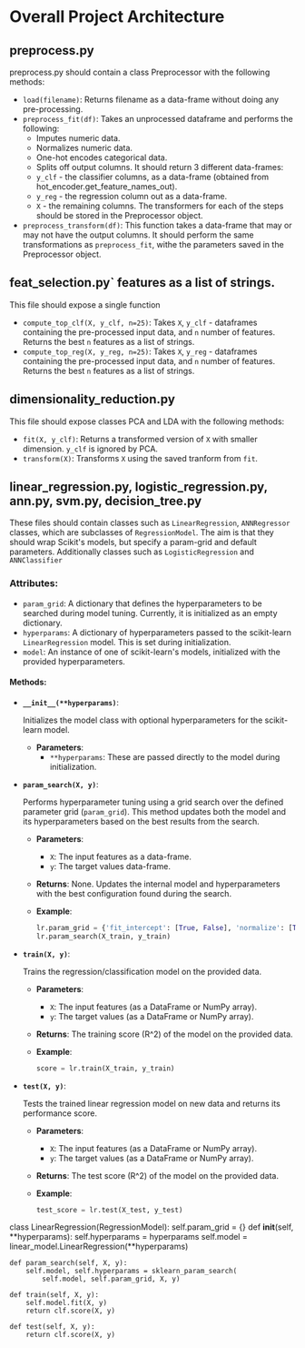 # Overall Project Architecture

## preprocess.py

preprocess.py should contain a class Preprocessor with the following methods:

 - `load(filename)`:
   Returns filename as a data-frame without doing any pre-processing.
 - `preprocess_fit(df)`:
   Takes an unprocessed dataframe and performs the following:
    * Imputes numeric data.
    * Normalizes numeric data.
    * One-hot encodes categorical data.
    * Splits off output columns.
   It should return 3 different data-frames:
    - `y_clf` - the classifier columns, as a data-frame (obtained from
      hot_encoder.get_feature_names_out).
    - `y_reg` - the regression column out as a data-frame.
    - `X` - the remaining columns.
   The transformers for each of the steps should be stored in the Preprocessor object.
 - `preprocess_transform(df)`:
   This function takes a data-frame that may or may not have the output columns. It should perform the same transformations as `preprocess_fit`, withe the parameters saved in the Preprocessor object.

## feat_selection.py` features as a list of strings.
This file should expose a single function
 - `compute_top_clf(X, y_clf, n=25)`:
   Takes `X`, `y_clf` - dataframes containing the pre-processed input data, and `n` number of features.
   Returns the best `n` features as a list of strings. 
 - `compute_top_reg(X, y_reg, n=25)`:
   Takes `X`, `y_reg` - dataframes containing the pre-processed input data, and `n` number of features.
   Returns the best `n` features as a list of strings. 

## dimensionality_reduction.py
This file should expose classes PCA and LDA with the following methods:
 - `fit(X, y_clf)`:
   Returns a transformed version of `X` with smaller dimension. `y_clf` is ignored by PCA. 
 - `transform(X)`:
   Transforms `X` using the saved tranform from `fit`.

## linear_regression.py, logistic_regression.py, ann.py, svm.py, decision_tree.py
These files should contain classes such as `LinearRegression`, `ANNRegressor` classes, which are subclasses of `RegressionModel`. The aim is that they should wrap Scikit's models, but specify a param-grid and default parameters. Additionally classes such as `LogisticRegression` and `ANNClassifier`

### **Attributes:**

- `param_grid`: A dictionary that defines the hyperparameters to be searched during model tuning. Currently, it is initialized as an empty dictionary.
- `hyperparams`: A dictionary of hyperparameters passed to the scikit-learn `LinearRegression` model. This is set during initialization.
- `model`: An instance of one of scikit-learn's models, initialized with the provided hyperparameters.

#### **Methods:**

- **`__init__(**hyperparams)`**:
  
  Initializes the model class with optional hyperparameters for the scikit-learn model.

  - **Parameters**:
    - `**hyperparams`: These are passed directly to the model during initialization.

- **`param_search(X, y)`**:
  
  Performs hyperparameter tuning using a grid search over the defined parameter grid (`param_grid`). This method updates both the model and its hyperparameters based on the best results from the search.

  - **Parameters**:
    - `X`: The input features as a data-frame.
    - `y`: The target values data-frame.
  
  - **Returns**: None. Updates the internal model and hyperparameters with the best configuration found during the search.

  - **Example**:
    ```python
    lr.param_grid = {'fit_intercept': [True, False], 'normalize': [True, False]}
    lr.param_search(X_train, y_train)
    ```

- **`train(X, y)`**:
  
  Trains the regression/classification model on the provided data.

  - **Parameters**:
    - `X`: The input features (as a DataFrame or NumPy array).
    - `y`: The target values (as a DataFrame or NumPy array).

  - **Returns**: The training score (R^2) of the model on the provided data.

  - **Example**:
    ```python
    score = lr.train(X_train, y_train)
    ```

- **`test(X, y)`**:
  
  Tests the trained linear regression model on new data and returns its performance score.

  - **Parameters**:
    - `X`: The input features (as a DataFrame or NumPy array).
    - `y`: The target values (as a DataFrame or NumPy array).

  - **Returns**: The test score (R^2) of the model on the provided data.

  - **Example**:
    ```python
    test_score = lr.test(X_test, y_test)
    ```

class LinearRegression(RegressionModel):
    self.param_grid = {}
    def __init__(self, **hyperparams):
        self.hyperparams = hyperparams
        self.model = linear_model.LinearRegression(**hyperparams)
    
    def param_search(self, X, y):
        self.model, self.hyperparams = sklearn_param_search(
            self.model, self.param_grid, X, y)

    def train(self, X, y):
        self.model.fit(X, y)
        return clf.score(X, y)

    def test(self, X, y):
        return clf.score(X, y)
